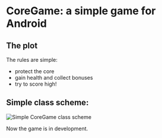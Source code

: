CoreGame: a simple game for Android
===================================
The plot
--------

The rules are simple:

* protect the core
* gain health and collect bonuses
* try to score high!

Simple class scheme:
--------------------
![Simple CoreGame class scheme](https://github.com/o2genum/CoreGame/raw/master/docs/images/scheme.jpg)

Now the game is in development.

